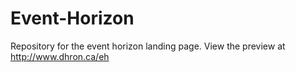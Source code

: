 # Event-Horizon
Repository for the event horizon landing page.
View the preview at http://www.dhron.ca/eh

